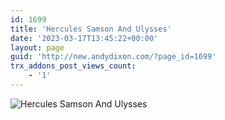```yaml
---
id: 1699
title: 'Hercules Samson And Ulysses'
date: '2023-03-17T13:45:22+00:00'
layout: page
guid: 'http://new.andydixon.com/?page_id=1699'
trx_addons_post_views_count:
    - '1'
---
```


![Hercules Samson And Ulysses](https://i0.wp.com/assets.g8x2.ldn.idrivee2-23.com/posters/Hercules%20Samson%20And%20Ulysses%2001.jpg?w=1200&ssl=1 "Hercules Samson And Ulysses")